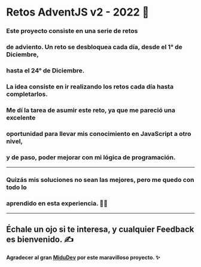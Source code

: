# Retos AdventJS v2 - 2022 🎅

### Este proyecto consiste en una serie de retos
### de adviento. Un reto se desbloquea cada día, desde el 1° de Diciembre,
### hasta el 24° de Diciembre.
### La idea consiste en ir realizando los retos cada día hasta completarlos.
### Me dí la tarea de asumir este reto, ya que me pareció una excelente 
### oportunidad para llevar mis conocimiento en JavaScript a otro nivel,
### y de paso, poder mejorar con mi lógica de programación.
***

### Quizás mis soluciones no sean las mejores, pero me quedo con todo lo
### aprendido en esta experiencia. 👨‍💻

--------------------------------------------------------------------------

## Échale un ojo si te interesa, y cualquier Feedback es bienvenido. ✍

#### Agradecer al gran [MiduDev](https://github.com/midudev) por este maravilloso proyecto. ✨
